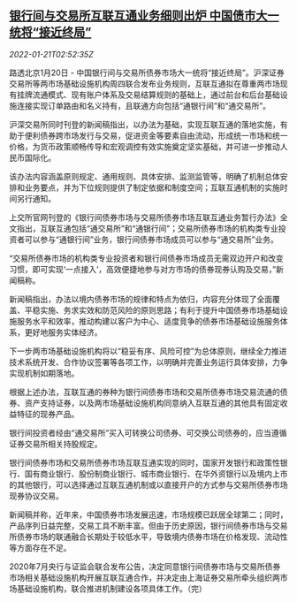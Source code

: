 <!--1642734063000-->
[银行间与交易所互联互通业务细则出炉 中国债市大一统将“接近终局”](https://cn.reuters.com/article/china-regulations-bond-markets-0120-thur-idCNKBS2JV077)
------

<div><i>2022-01-21T02:52:35Z</i></div><p>路透北京1月20日 - 中国银行间与交易所债券市场大一统将“接近终局”。沪深证券交易所等两市场基础设施机构周四联合发布业务规则，互联互通拟在尊重两市场现有挂牌流通模式、现有账户体系及交易结算规则的基础上，通过前台和后台基础设施连接实现订单路由和名义持有，且联通方向包括“通银行间”和“通交易所”。</p><p>沪深交易所同时刊登的新闻稿指出，以办法为基础，实现互联互通的落地实施，有助于便利债券跨市场发行与交易，促进资金等要素自由流动，形成统一市场和统一价格，为货币政策顺畅传导和宏观调控有效实施奠定坚实基础，并可进一步推动人民币国际化。</p><p>该办法内容涵盖原则规定、通用规则、具体安排、监测监管等，明确了机制总体安排和业务要点，并为下位规则提供了制定依据和制度空间；互联互通机制的实施时间另行通知。</p><p>上交所官网刊登的《银行间债券市场与交易所债券市场互联互通业务暂行办法》全文指出，互联互通包括“通交易所”和“通银行间”；交易所债券市场的机构类专业投资者可以参与“通银行间”业务，银行间债券市场成员可以参与“通交易所”业务。</p><p>“交易所债券市场的机构类专业投资者和银行间债券市场成员无需双边开户和改变习惯，即可实现‘一点接入’，高效便捷地参与对方市场的债券现券认购及交易，”新闻稿称。</p><p>新闻稿指出，办法以境内债券市场的规律和特点为依归，内容充分体现了全面覆盖、平稳实施、务求实效和防范风险的原则思路；有利于提升中国债券市场基础设施服务水平和效率，推动构建以客户为中心、适度竞争的债券市场基础设施服务体系，更好地服务实体经济。</p><p>下一步两市场基础设施机构将以“稳妥有序、风险可控”为总体原则，继续全力推进技术系统开发、合作协议签署等各项工作，以明确并完善业务运行具体安排，力争实现机制如期落地。</p><p>根据上述办法，互联互通的券种为银行间债券市场和交易所债券市场交易流通的债券、资产支持证券，以及两市场基础设施机构同意纳入互联互通的其他具有固定收益特征的现券产品。</p><p>银行间投资者经由“通交易所”买入可转换公司债券、可交换公司债券的，应当遵循证券交易所相关持股规定。</p><p>银行间债券市场和交易所债券市场互联互通实现的同时，国家开发银行和政策性银行、国有商业银行、股份制商业银行、城市商业银行、在华外资银行以及境内上市的其他银行，可以选择通过互联互通机制或以直接开户的方式参与交易所债券市场现券协议交易。</p><p>新闻稿并称，近年来，中国债券市场发展迅速，市场规模已跃居全球第二；同时，产品序列日益完整，交易工具不断丰富。但由于历史原因，银行间债券市场与交易所债券市场的联通融合长期处于较低水平，导致境内债券市场在价格发现、流动性等方面存在不足。</p><p>2020年7月央行与证监会联合发布公告，决定同意银行间债券市场与交易所债券市场相关基础设施机构开展互联互通合作，并决定由上海证券交易所牵头组织两市场基础设施机构，联合推进机制建设各项具体工作。（完）</p>
